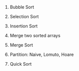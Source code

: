 1. Bubble Sort

2. Selection Sort

3. Insertion Sort

4. Merge two sorted arrays

5. Merge Sort

6. Partition: Naive, Lomuto, Hoare

7. Quick Sort
